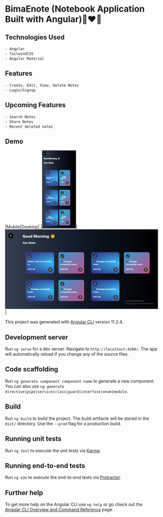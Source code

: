 # BimaEnote (Notebook Application Built with Angular)📝❤️‍🔥 

## Technologies Used

    - Angular
    - TailwindCSS
    - Angular Material

## Features

    - Create, Edit, View, Delete Notes
    - Login/Signup

## Upcoming Features

    - Search Notes
    - Share Notes
    - Recent deleted notes

## Demo

|Mobile|Desktop|
|![1](src/assets/imgSampleMobile.PNG)|![1](src/assets/imgSample.PNG)|

This project was generated with [Angular CLI](https://github.com/angular/angular-cli) version 11.2.4.

## Development server

Run `ng serve` for a dev server. Navigate to `http://localhost:4200/`. The app will automatically reload if you change any of the source files.

## Code scaffolding

Run `ng generate component component-name` to generate a new component. You can also use `ng generate directive|pipe|service|class|guard|interface|enum|module`.

## Build

Run `ng build` to build the project. The build artifacts will be stored in the `dist/` directory. Use the `--prod` flag for a production build.

## Running unit tests

Run `ng test` to execute the unit tests via [Karma](https://karma-runner.github.io).

## Running end-to-end tests

Run `ng e2e` to execute the end-to-end tests via [Protractor](http://www.protractortest.org/).

## Further help

To get more help on the Angular CLI use `ng help` or go check out the [Angular CLI Overview and Command Reference](https://angular.io/cli) page.
